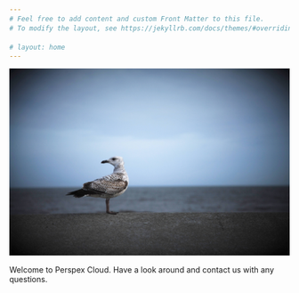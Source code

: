 ```yaml
---
# Feel free to add content and custom Front Matter to this file.
# To modify the layout, see https://jekyllrb.com/docs/themes/#overriding-theme-defaults

# layout: home
---
```


![Welcome to Perspex Cloud](img/Gull.jpg "Welcome to Perspex Cloud")

Welcome to Perspex Cloud. Have a look around and contact us with any questions.

